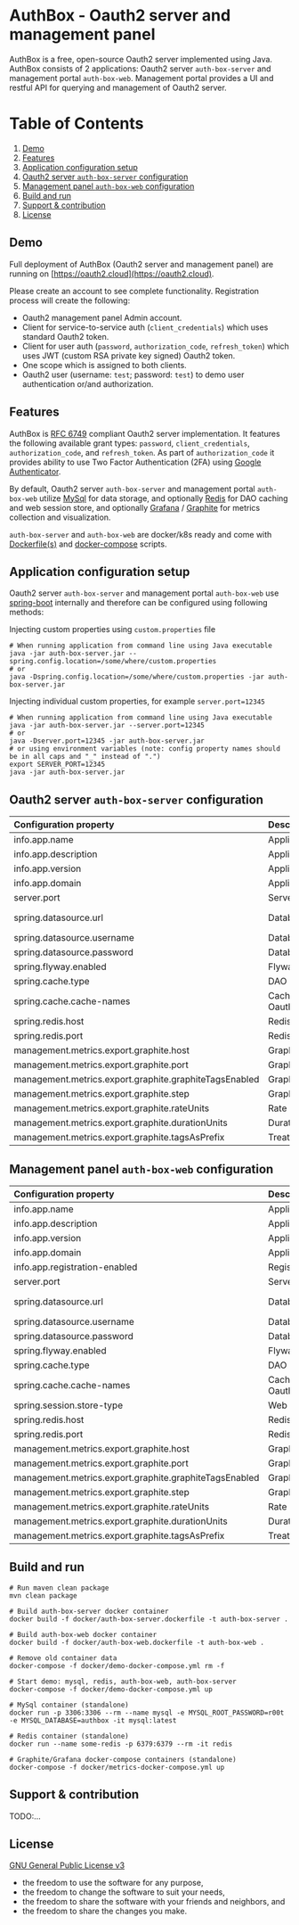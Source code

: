# AuthBox - Oauth2 server and management panel

AuthBox is a free, open-source Oauth2 server implemented using Java. 
AuthBox consists of 2 applications: Oauth2 server `auth-box-server` and management portal `auth-box-web`.
Management portal provides a UI and restful API for querying and management of Oauth2 server.

# Table of Contents
1. [Demo](#demo)
2. [Features](#features)
3. [Application configuration setup](#application_configuration_setup)
4. [Oauth2 server `auth-box-server` configuration](#oauth2_server_auth-box-server_configuration)
5. [Management panel `auth-box-web` configuration](#management_panel_auth-box-web_configuration)
6. [Build and run](#build_and_run)
7. [Support & contribution](#support)
7. [License](#license)

<a name="demo" />

## Demo
Full deployment of AuthBox (Oauth2 server and management panel) are running on 
[https://oauth2.cloud](https://oauth2.cloud).

Please create an account to see complete functionality. Registration process will create the following:

* Oauth2 management panel Admin account.
* Client for service-to-service auth (`client_credentials`) which uses standard Oauth2 token.
* Client for user auth (`password`, `authorization_code`, `refresh_token`) which uses JWT (custom RSA private key signed) Oauth2 token.
* One scope which is assigned to both clients.
* Oauth2 user (username: `test`; password: `test`) to demo user authentication or/and authorization.

<a name="features" />

## Features
AuthBox is [RFC 6749](https://tools.ietf.org/html/rfc6749) compliant Oauth2 server implementation.
It features the following available grant types: `password`, `client_credentials`, `authorization_code`, and `refresh_token`.
As part of `authorization_code` it provides ability to use Two Factor Authentication (2FA) using 
[Google Authenticator](https://support.google.com/accounts/answer/1066447).

By default, Oauth2 server `auth-box-server` and management portal `auth-box-web` utilize 
[MySql](https://www.mysql.com/) for data storage, and optionally [Redis](https://redis.io/) for 
DAO caching and web session store, and optionally [Grafana](https://grafana.com/) / [Graphite](https://graphiteapp.org/) 
for metrics collection and visualization.

`auth-box-server` and `auth-box-web` are docker/k8s ready and come with [Dockerfile(s)](docker/) and [docker-compose](docker/) scripts.

<a name="application_configuration_setup" />

## Application configuration setup
Oauth2 server `auth-box-server` and management portal `auth-box-web` use [spring-boot](https://spring.io/projects/spring-boot)
internally and therefore can be configured using following methods:

Injecting custom properties using `custom.properties` file

```shell script
# When running application from command line using Java executable
java -jar auth-box-server.jar --spring.config.location=/some/where/custom.properties
# or
java -Dspring.config.location=/some/where/custom.properties -jar auth-box-server.jar
```    

Injecting individual custom properties, for example `server.port=12345`

```shell script
# When running application from command line using Java executable
java -jar auth-box-server.jar --server.port=12345
# or
java -Dserver.port=12345 -jar auth-box-server.jar
# or using environment variables (note: config property names should be in all caps and "_" instead of ".")
export SERVER_PORT=12345 
java -jar auth-box-server.jar
```    

<a name="oauth2_server_auth-box-server_configuration" />

## Oauth2 server `auth-box-server` configuration
| Configuration property | Description | Default value |
| :--- | :--- | :--- |
| info.app.name | Application name | @project.name@ |
| info.app.description | Application description | Auth box server |
| info.app.version | Application version | @project.version@ |
| info.app.domain | Application domain | oauth2.cloud |
| server.port | Server listening port | 9999 |
| spring.datasource.url | Database JDBC url | jdbc:mysql://${MYSQL_HOST:localhost}:3306/authbox?serverTimezone=UTC&useLegacyDatetimeCode=false |
| spring.datasource.username | Database username | root |
| spring.datasource.password | Database password | r00t |
| spring.flyway.enabled | Flyway database migration flag | true |
| spring.cache.type | DAO cache type (possible values are: caffeine/redis/none) | none |
| spring.cache.cache-names | Cache names to enable in csv list (possible values are OauthClient,OauthScope,OauthToken,OauthUser,Organization,User) | N/A |
| spring.redis.host | Redis cache server host (disabled when not specified) | N/A |
| spring.redis.port | Redis cache server port | 6379 |
| management.metrics.export.graphite.host | Graphite server hostname | localhost |
| management.metrics.export.graphite.port | Graphite server port | 2004 |
| management.metrics.export.graphite.graphiteTagsEnabled | Graphite tags enabled | false |
| management.metrics.export.graphite.step | Graphite push frequency | 1m |
| management.metrics.export.graphite.rateUnits | Rate metrics units | SECONDS |
| management.metrics.export.graphite.durationUnits | Duration metrics  units | MILLISECONDS |
| management.metrics.export.graphite.tagsAsPrefix | Treat metrics tags as prefix | ${info.app.name},${hostname:localhost} |

<a name="management_panel_auth-box-web_configuration" />

## Management panel `auth-box-web` configuration
| Configuration property | Description | Default value |
| :--- | :--- | :--- |
| info.app.name | Application name | @project.name@ |
| info.app.description | Application description | Auth box web |
| info.app.version | Application version | @project.version@ |
| info.app.domain | Application domain | oauth2.cloud |
| info.app.registration-enabled | Registration of new Organizations/Users enabled | true |
| server.port | Server listening port | 8888 |
| spring.datasource.url | Database JDBC url | jdbc:mysql://${MYSQL_HOST:localhost}:3306/authbox?serverTimezone=UTC&useLegacyDatetimeCode=false |
| spring.datasource.username | Database username | root |
| spring.datasource.password | Database password | r00t |
| spring.flyway.enabled | Flyway database migration flag | true |
| spring.cache.type | DAO cache type (possible values are: caffeine/redis/none) | none |
| spring.cache.cache-names | Cache names to enable in csv list (possible values are OauthClient,OauthScope,OauthToken,OauthUser,Organization,User) | N/A |
| spring.session.store-type | Web session storage type (possible values are none/redis) | none |
| spring.redis.host | Redis cache server host (disabled when not specified) | N/A |
| spring.redis.port | Redis cache server port | 6379 |
| management.metrics.export.graphite.host | Graphite server hostname | localhost |
| management.metrics.export.graphite.port | Graphite server port | 2004 |
| management.metrics.export.graphite.graphiteTagsEnabled | Graphite tags enabled | false |
| management.metrics.export.graphite.step | Graphite push frequency | 1m |
| management.metrics.export.graphite.rateUnits | Rate metrics units | SECONDS |
| management.metrics.export.graphite.durationUnits | Duration metrics  units | MILLISECONDS |
| management.metrics.export.graphite.tagsAsPrefix | Treat metrics tags as prefix | ${info.app.name},${hostname:localhost} |

<a name="build_and_run" />

## Build and run

    # Run maven clean package
    mvn clean package
    
    # Build auth-box-server docker container
    docker build -f docker/auth-box-server.dockerfile -t auth-box-server .
    
    # Build auth-box-web docker container
    docker build -f docker/auth-box-web.dockerfile -t auth-box-web .
    
    # Remove old container data
    docker-compose -f docker/demo-docker-compose.yml rm -f
    
    # Start demo: mysql, redis, auth-box-web, auth-box-server 
    docker-compose -f docker/demo-docker-compose.yml up
    
    # MySql container (standalone)
    docker run -p 3306:3306 --rm --name mysql -e MYSQL_ROOT_PASSWORD=r00t -e MYSQL_DATABASE=authbox -it mysql:latest
    
    # Redis container (standalone)
    docker run --name some-redis -p 6379:6379 --rm -it redis
    
    # Graphite/Grafana docker-compose containers (standalone)
    docker-compose -f docker/metrics-docker-compose.yml up

<a name="support" />

## Support & contribution
TODO:... 

<a name="license" />

## License    
[GNU General Public License v3](https://www.gnu.org/licenses/quick-guide-gplv3.html)

* the freedom to use the software for any purpose,
* the freedom to change the software to suit your needs,
* the freedom to share the software with your friends and neighbors, and
* the freedom to share the changes you make.
